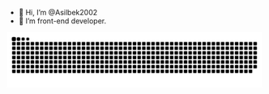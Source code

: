 - 👋 Hi, I’m @Asilbek2002
- 👀 I’m front-end developer.

![Snake animation](https://github.com/Asilbek2002/Asilbek2002/blob/output/github-contribution-grid-snake.svg)

<!---
Asilbek2002/Asilbek2002 is a ✨ special ✨ repository because its `README.md` (this file) appears on your GitHub profile.
You can click the Preview link to take a look at your changes.
--->
